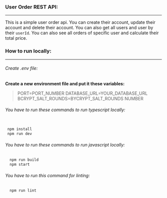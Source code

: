 ### User Order REST API:
---
This is a simple user order api. You can create their account, update their account and delete their account. You can also get all users and user by their `userId`. You can also see all orders of specific user and calculate their total price.

### How to run locally:
---

###### Create .env file:
**Create a new environment file and put it these variables:**

>PORT=PORT_NUMBER
>DATABASE_URL=YOUR_DATABASE_URL
>BCRYPT_SALT_ROUNDS=BYCRYPT_SALT_ROUNDS NUMBER 

###### You have to run these commands to run typescript locally:
```javascript

 npm install
 npm run dev
```

###### You have to run these commands to run javascript locally:
```javascript
  npm run build
  npm start
```

###### You have to run this command for linting:
```javascript
  npm run lint
```
